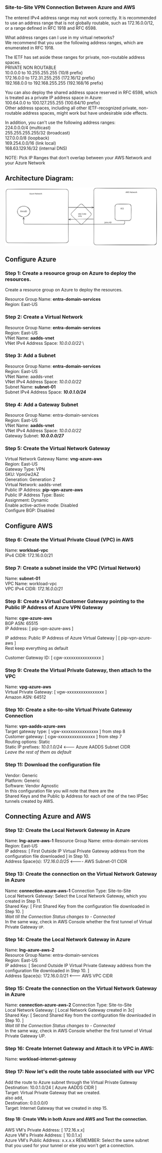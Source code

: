 ### Site-to-Site VPN Connection Between Azure and AWS

The entered IPv4 address range may not work correctly. It is recommended to use an address range that is not globally routable,
such as 172.16.0.0/12, or a range defined in RFC 1918 and RFC 6598.

What address ranges can I use in my virtual networks? \
We recommend that you use the following address ranges, which are enumerated in RFC 1918.

The IETF has set aside these ranges for private, non-routable address spaces. \
PRIVATE NON ROUTABLE \
10.0.0.0 to 10.255.255.255 (10/8 prefix) \
172.16.0.0 to 172.31.255.255 (172.16/12 prefix) \
192.168.0.0 to 192.168.255.255 (192.168/16 prefix)

You can also deploy the shared address space reserved in RFC 6598, which is treated as a private IP address space in Azure: \
100.64.0.0 to 100.127.255.255 (100.64/10 prefix) \
Other address spaces, including all other IETF-recognized private, non-routable address spaces, might work but have undesirable side effects.

In addition, you can't use the following address ranges: \
224.0.0.0/4 (multicast) \
255.255.255.255/32 (broadcast) \
127.0.0.0/8 (loopback) \
169.254.0.0/16 (link local) \
168.63.129.16/32 (internal DNS)

NOTE: Pick IP Ranges that don't overlap between your AWS Network and your Azure Network

## Architecture Diagram:
![Architecture Diagram](entra-id-site-2-site-vpn.svg)

## Configure Azure
### Step 1: Create a resource group on Azure to deploy the resources.
Create a resource group on Azure to deploy the resources.

Resource Group Name: **entra-domain-services** \
Region: East-US

### Step 2: Create a Virtual Network
Resource Group Name: **entra-domain-services** \
Region: East-US \
VNet Name: **aadds-vnet** \
VNet IPv4 Address Space: _10.0.0.0/22_ \

### Step 3: Add a Subnet
Resource Group Name: **entra-domain-services** \
Region: East-US \
VNet Name: aadds-vnet \
VNet IPv4 Address Space: _10.0.0.0/22_ \
Subnet Name: **subnet-01** \
Subnet IPv4 Address Space: _**10.0.1.0/24**_

### Step 4: Add a Gateway Subnet
Resource Group Name: entra-domain-services \
Region: East-US \
VNet Name: **aadds-vnet** \
VNet IPv4 Address Space: _10.0.0.0/22_ \
Gateway Subnet: _**10.0.0.0/27**_


### Step 5: Create the Virtual Network Gateway
Virtual Network Gateway Name: **vng-azure-aws** \
Region: East-US \
Gateway Type: VPN \
SKU: VpnGw2AZ \
Generation: Generation 2 \
Virtual Network: aadds-vnet \
Public IP Address: **pip-vpn-azure-aws** \
Public IP Address Type: Basic \
Assignment: Dynamic \
Enable active-active mode: Disabled \
Configure BGP: Disabled


## Configure AWS
### Step 6: Create the Virtual Private Cloud (VPC) in AWS

Name: **workload-vpc** \
IPv4 CIDR: 172.16.0.0/21

### Step 7: Create a subnet inside the VPC (Virtual Network)

Name: **subnet-01** \
VPC Name: workload-vpc \
VPC IPv4 CIDR: _172.16.0.0/21_


### Step 8: Create a Virtual Customer Gateway pointing to the Public IP Address of Azure VPN Gateway

Name: **cgw-azure-aws** \
BGP ASN: 65515 \
IP Address: [ pip-vpn-azure-aws ]

IP address: Public IP Address of Azure Virtual Gateway | [ pip-vpn-azure-aws ] \
Rest keep everything as default

Customer Gateway ID: [ cgw-xxxxxxxxxxxxxxxx ]


### Step 9: Create the Virtual Private Gateway, then attach to the VPC

Name: **vpg-azure-aws** \
Virtual Private Gateway: [ vgw-xxxxxxxxxxxxxxxx ] \
Amazon ASN: 64512

### Step 10: Create a site-to-site Virtual Private Gateway Connection
Name: **vpn-aadds-azure-aws** \
Target gateway type: [ vgw-xxxxxxxxxxxxxxxx ] from step 8\
Customer gateway: [ cgw-xxxxxxxxxxxxxxxx ] from step 7\
Routing options: Static \
Static IP prefixes: _10.0.1.0/24_ <--- Azure AADDS Subnet CIDR \
_Leave the rest of them as default_


### Step 11: Download the configuration file
Vendor: Generic \
Platform: Generic \
Software: Vendor Agnostic \
In this configuration file you will note that there are the \
Shared Keys and the Public Ip Address for each of one of the two IPSec tunnels created by AWS.

## Connecting Azure and AWS
### Step 12: Create the Local Network Gateway in Azure
Name: **lng-azure-aws-1**
Resource Group Name: entra-domain-services \
Region: East-US \
IP address: [ First Outside IP Virtual Private Gateway address from the configuration file downloaded ] in Step 10. \
Address Space(s): _172.16.0.0/25_ <---- AWS Subnet-01 CIDR

### Step 13: Create the connection on the Virtual Network Gateway in Azure
Name: **connection-azure-aws-1**
Connection Type: Site-to-Site \
Local Network Gateway: Select the Local Network Gateway, which you created in Step 11. \
Shared Key: [ First Shared Key from the configuration file downloaded in Step 10. ] \
_Wait till the Connection Status changes to - Connected_ \
In the same way, check in AWS Console whether the first tunnel of Virtual Private Gateway `UP`.

### Step 14: Create the Local Network Gateway in Azure
Name: **lng-azure-aws-2** \
Resource Group Name: entra-domain-services \
Region: East-US \
IP address: [ Second Outside IP Virtual Private Gateway address from the configuration file downloaded in Step 10. ] \
Address Space(s): 172.16.0.0/21 <--- AWS VPC CIDR

### Step 15: Create the connection on the Virtual Network Gateway in Azure
Name: **connection-azure-aws-2**
Connection Type: Site-to-Site \
Local Network Gateway: [ Local Network Gateway created in 3c] \
Shared Key: [ Second Shared Key from the configuration file downloaded in Step 10. ] \
_Wait till the Connection Status changes to - Connected_ \
In the same way, check in AWS Console whether the first tunnel of Virtual Private Gateway UP.

### Step 16: Create Internet Gateway and Attach it to VPC in AWS:
Name: **workload-internet-gateway**

### Step 17: Now let's edit the route table associated with our VPC
Add the route to Azure subnet through the Virtual Private Gateway \
Destination: 10.0.1.0/24 [ Azure AADDS CIDR ] \
Target: Virtual Private Gateway that we created. \
also add, \
Destination: 0.0.0.0/0 \
Target: Internet Gateway that we created in step 15.

#### Step 18: Create VMs in both Azure and AWS and Test the connection.
AWS VM's Private Address: [ 172.16.x.x] \
Azure VM's Private Address: [ 10.0.1.x] \
Azure VM's Public Address: x.x.x.x
REMEMBER:  Select the same subnet that you used for your tunnel or else you won't get a connection.
